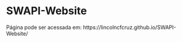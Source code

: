 # SWAPI-Website

<p>Página pode ser acessada em: https://lincolncfcruz.github.io/SWAPI-Website/</p>
